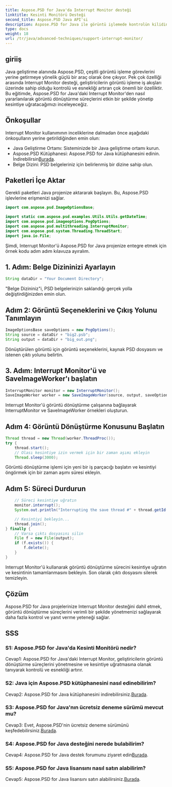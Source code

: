 ```yaml
---
title: Aspose.PSD for Java'da Interrupt Monitor desteği
linktitle: Kesinti Monitörü Desteği
second_title: Aspose.PSD Java API'si
description: Aspose.PSD for Java ile görüntü işlemede kontrolün kilidini açın. Esnek iş akışları için süreçleri kesintiye uğratmayı öğrenin.
type: docs
weight: 18
url: /tr/java/advanced-techniques/support-interrupt-monitor/
---
```

## giriiş

Java geliştirme alanında Aspose.PSD, çeşitli görüntü işleme görevlerini yerine getirmeye yönelik güçlü bir araç olarak öne çıkıyor. Pek çok özelliği arasında Interrupt Monitor desteği, geliştiricilerin görüntü işleme iş akışları üzerinde sahip olduğu kontrolü ve esnekliği artıran çok önemli bir özelliktir. Bu eğitimde, Aspose.PSD for Java'daki Interrupt Monitor'den nasıl yararlanılarak görüntü dönüştürme süreçlerini etkin bir şekilde yönetip kesintiye uğratacağımızı inceleyeceğiz.

## Önkoşullar

Interrupt Monitor kullanımının inceliklerine dalmadan önce aşağıdaki önkoşulların yerine getirildiğinden emin olun:

- Java Geliştirme Ortamı: Sisteminizde bir Java geliştirme ortamı kurun.
-  Aspose.PSD Kütüphanesi: Aspose.PSD for Java kütüphanesini edinin. İndirebilirsin[Burada](https://releases.aspose.com/psd/java/).
- Belge Dizini: PSD belgeleriniz için belirlenmiş bir dizine sahip olun.

## Paketleri İçe Aktar

Gerekli paketleri Java projenize aktararak başlayın. Bu, Aspose.PSD işlevlerine erişmenizi sağlar.

```java
import com.aspose.psd.ImageOptionsBase;

import static com.aspose.psd.examples.Utils.Utils.getDateTime;
import com.aspose.psd.imageoptions.PngOptions;
import com.aspose.psd.multithreading.InterruptMonitor;
import com.aspose.psd.system.Threading.ThreadStart;
import java.io.File;
```

Şimdi, Interrupt Monitor'ü Aspose.PSD for Java projenize entegre etmek için örnek kodu adım adım kılavuza ayıralım.

## 1. Adım: Belge Dizininizi Ayarlayın

```java
String dataDir = "Your Document Directory";
```

"Belge Dizininiz"i, PSD belgelerinizin saklandığı gerçek yolla değiştirdiğinizden emin olun.

## Adım 2: Görüntü Seçeneklerini ve Çıkış Yolunu Tanımlayın

```java
ImageOptionsBase saveOptions = new PngOptions();
String source = dataDir + "big2.psb";
String output = dataDir + "big_out.png";
```

Dönüştürülen görüntü için görüntü seçeneklerini, kaynak PSD dosyasını ve istenen çıktı yolunu belirtin.

## 3. Adım: Interrupt Monitor'ü ve SaveImageWorker'ı başlatın

```java
InterruptMonitor monitor = new InterruptMonitor();
SaveImageWorker worker = new SaveImageWorker(source, output, saveOptions, monitor);
```

Interrupt Monitor'ü görüntü dönüştürme çalışanına bağlayarak InterruptMonitor ve SaveImageWorker örnekleri oluşturun.

## Adım 4: Görüntü Dönüştürme Konusunu Başlatın

```java
Thread thread = new Thread(worker.ThreadProc());
try {
    thread.start();
    // Olası kesintiye izin vermek için bir zaman aşımı ekleyin
    Thread.sleep(3000);
```

Görüntü dönüştürme işlemi için yeni bir iş parçacığı başlatın ve kesintiyi öngörmek için bir zaman aşımı süresi ekleyin.

## Adım 5: Süreci Durdurun

```java
    // Süreci kesintiye uğratın
    monitor.interrupt();
    System.out.println("Interrupting the save thread #" + thread.getId() + " at " + getDateTime().toString());

    // Kesintiyi bekleyin...
    thread.join();
} finally {
    // Varsa çıktı dosyasını silin
    File f = new File(output);
    if (f.exists()) {
        f.delete();
    }
}
```

Interrupt Monitor'ü kullanarak görüntü dönüştürme sürecini kesintiye uğratın ve kesintinin tamamlanmasını bekleyin. Son olarak çıktı dosyasını silerek temizleyin.

## Çözüm

Aspose.PSD for Java projelerinize Interrupt Monitor desteğini dahil etmek, görüntü dönüştürme süreçlerini verimli bir şekilde yönetmenizi sağlayarak daha fazla kontrol ve yanıt verme yeteneği sağlar.

## SSS

### S1: Aspose.PSD for Java'da Kesinti Monitörü nedir?

Cevap1: Aspose.PSD for Java'daki Interrupt Monitor, geliştiricilerin görüntü dönüştürme süreçlerini yönetmesine ve kesintiye uğratmasına olanak tanıyarak kontrolü ve esnekliği artırır.

### S2: Java için Aspose.PSD kütüphanesini nasıl edinebilirim?

Cevap2: Aspose.PSD for Java kütüphanesini indirebilirsiniz.[Burada](https://releases.aspose.com/psd/java/).

### S3: Aspose.PSD for Java'nın ücretsiz deneme sürümü mevcut mu?

 Cevap3: Evet, Aspose.PSD'nin ücretsiz deneme sürümünü keşfedebilirsiniz.[Burada](https://releases.aspose.com/).

### S4: Aspose.PSD for Java desteğini nerede bulabilirim?

 Cevap4: Aspose.PSD for Java destek forumunu ziyaret edin[Burada](https://forum.aspose.com/c/psd/34).

### S5: Aspose.PSD for Java lisansını nasıl satın alabilirim?

 Cevap5: Aspose.PSD for Java lisansını satın alabilirsiniz.[Burada](https://purchase.aspose.com/buy).